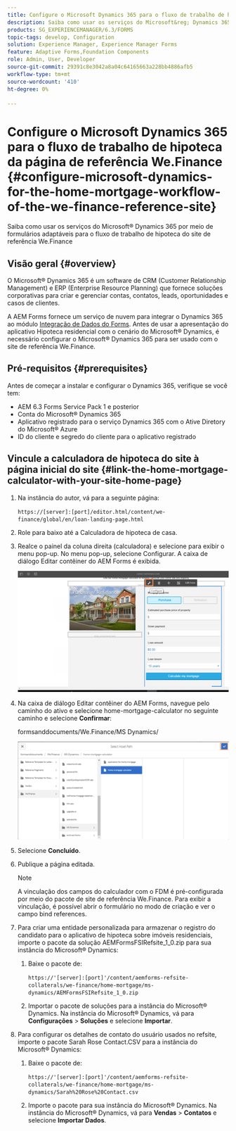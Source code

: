 ```yaml
---
title: Configure o Microsoft Dynamics 365 para o fluxo de trabalho de hipoteca da página de referência We.Finance
description: Saiba como usar os serviços do Microsoft&reg; Dynamics 365 por meio de formulários adaptáveis para o fluxo de trabalho de hipoteca residencial do site de referência We.Finance.
products: SG_EXPERIENCEMANAGER/6.3/FORMS
topic-tags: develop, Configuration
solution: Experience Manager, Experience Manager Forms
feature: Adaptive Forms,Foundation Components
role: Admin, User, Developer
source-git-commit: 29391c8e3042a8a04c64165663a228bb4886afb5
workflow-type: tm+mt
source-wordcount: '410'
ht-degree: 0%

---
```


# Configure o Microsoft Dynamics 365 para o fluxo de trabalho de hipoteca da página de referência We.Finance {#configure-microsoft-dynamics-for-the-home-mortgage-workflow-of-the-we-finance-reference-site}

Saiba como usar os serviços do Microsoft® Dynamics 365 por meio de formulários adaptáveis para o fluxo de trabalho de hipoteca do site de referência We.Finance

## Visão geral {#overview}

O Microsoft® Dynamics 365 é um software de CRM (Customer Relationship Management) e ERP (Enterprise Resource Planning) que fornece soluções corporativas para criar e gerenciar contas, contatos, leads, oportunidades e casos de clientes.

A AEM Forms fornece um serviço de nuvem para integrar o Dynamics 365 ao módulo [Integração de Dados do Forms](/help/forms/using/data-integration.md). Antes de usar a apresentação do aplicativo Hipoteca residencial com o cenário do Microsoft® Dynamics, é necessário configurar o Microsoft® Dynamics 365 para ser usado com o site de referência We.Finance.

## Pré-requisitos {#prerequisites}

Antes de começar a instalar e configurar o Dynamics 365, verifique se você tem:

* AEM 6.3 Forms Service Pack 1 e posterior
* Conta do Microsoft® Dynamics 365
* Aplicativo registrado para o serviço Dynamics 365 com o Ative Diretory do Microsoft® Azure
* ID do cliente e segredo do cliente para o aplicativo registrado

## Vincule a calculadora de hipoteca do site à página inicial do site {#link-the-home-mortgage-calculator-with-your-site-home-page}

1. Na instância do autor, vá para a seguinte página:

   `https://[server]:[port]/editor.html/content/we-finance/global/en/loan-landing-page.html`

1. Role para baixo até a Calculadora de hipoteca de casa.
1. Realce o painel da coluna direita (calculadora) e selecione para exibir o menu pop-up. No menu pop-up, selecione Configurar. A caixa de diálogo Editar contêiner do AEM Forms é exibida.

   ![calculatorconfigurepanel](assets/calculatorconfigurepanel.png)

1. Na caixa de diálogo Editar contêiner do AEM Forms, navegue pelo caminho do ativo e selecione home-mortgage-calculator no seguinte caminho e selecione **Confirmar**:

   formsanddocuments/We.Finance/MS Dynamics/

   ![selectassetpath](assets/selectassetpath.png)

1. Selecione **Concluído**.
1. Publique a página editada.

   >[!NOTE]
   >
   >A vinculação dos campos do calculador com o FDM é pré-configurada por meio do pacote de site de referência We.Finance. Para exibir a vinculação, é possível abrir o formulário no modo de criação e ver o campo bind references.

1. Para criar uma entidade personalizada para armazenar o registro do candidato para o aplicativo de hipoteca sobre imóveis residenciais, importe o pacote da solução AEMFormsFSIRefsite_1_0.zip para sua instância do Microsoft® Dynamics:

   1. Baixe o pacote de:

      `https://'[server]:[port]'/content/aemforms-refsite-collaterals/we-finance/home-mortgage/ms-dynamics/AEMFormsFSIRefsite_1_0.zip`

   1. Importar o pacote de soluções para a instância do Microsoft® Dynamics. Na instância do Microsoft® Dynamics, vá para **Configurações** > **Soluções** e selecione **Importar**.

1. Para configurar os detalhes de contato do usuário usados no refsite, importe o pacote Sarah Rose Contact.CSV para a instância do Microsoft® Dynamics:

   1. Baixe o pacote de:

      `https://'[server]:[port]'/content/aemforms-refsite-collaterals/we-finance/home-mortgage/ms-dynamics/Sarah%20Rose%20Contact.csv`

   1. Importe o pacote para sua instância do Microsoft® Dynamics. Na instância do Microsoft® Dynamics, vá para **Vendas** > **Contatos** e selecione **Importar Dados**.

